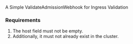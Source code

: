 A Simple ValidateAdmissionWebhook for Ingress Validation

### Requirements
1. The host field must not be empty.
2. Additionally, it must not already exist in the cluster.